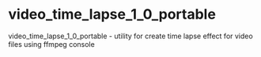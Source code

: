 # video_time_lapse_1_0_portable
 video_time_lapse_1_0_portable - utility for create time lapse effect for video files using ffmpeg console
